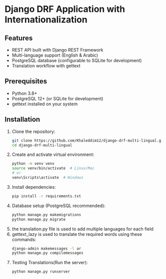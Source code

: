 # Django DRF Application with Internationalization

## Features

- REST API built with Django REST Framework
- Multi-language support (English & Arabic)
- PostgreSQL database (configurable to SQLite for development)
- Translation workflow with gettext

## Prerequisites

- Python 3.8+
- PostgreSQL 12+ (or SQLite for development)
- gettext installed on your system

## Installation

1. Clone the repository:
   ```bash
   git clone https://github.com/Khaleddim12/django-drf-multi-lingual.git
   cd django-drf-multi-lingual
2. Create and activate virtual environment:
   ```bash
   python -m venv venv
   source venv/bin/activate  # Linux/Mac
   # or 
   venv\Scripts\activate  # Windows
3. Install dependencies:
   ```bash
   pip install -r requirements.txt
4. Database setup (PostgreSQL recommended):
   ```bash
   python manage.py makemigrations
   python manage.py migrate
5. the translation.py file is used to add multiple languages for each field
6. gettext_lazy is used to translate the required words using these commands:
   ```bash
   django-admin makemessages -l ar
   python manage.py compilemessages
7. Testing Translations(Run the server):
   ```bash
   python manage.py runserver
